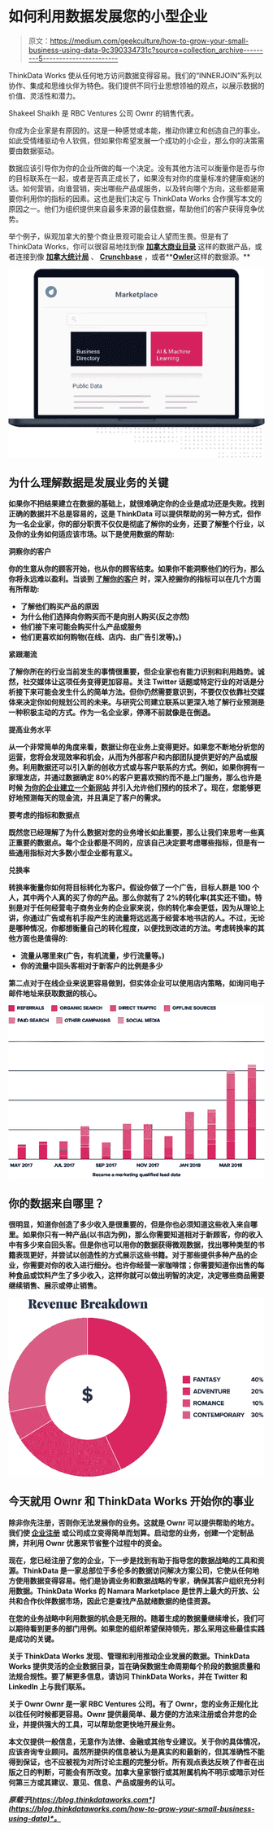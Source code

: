 # 如何利用数据发展您的小型企业

> 原文：<https://medium.com/geekculture/how-to-grow-your-small-business-using-data-9c390334731c?source=collection_archive---------5----------------------->

ThinkData Works 使从任何地方访问数据变得容易。我们的“INNERJOIN”系列以协作、集成和思维伙伴为特色。我们提供不同行业思想领袖的观点，以展示数据的价值、灵活性和潜力。

Shakeel Shaikh 是 RBC Ventures 公司 Ownr 的销售代表。

你成为企业家是有原因的。这是一种感觉或本能，推动你建立和创造自己的事业。如此受情绪驱动令人钦佩，但如果你希望发展一个成功的小企业，那么你的决策需要由数据驱动。

数据应该引导你为你的企业所做的每一个决定。没有其他方法可以衡量你是否与你的目标联系在一起，或者是否真正成长了，如果没有对你的度量标准的健康痴迷的话。如何营销，向谁营销，突出哪些产品或服务，以及转向哪个方向，这些都是需要你利用你的指标的因素。这也是我们决定与 ThinkData Works 合作撰写本文的原因之一。他们为组织提供来自最多来源的最佳数据，帮助他们的客户获得竞争优势。

举个例子，纵观加拿大的整个商业景观可能会让人望而生畏。但是有了 ThinkData Works，你可以很容易地找到像 [**加拿大商业目录**](https://app.ee.namara.io/?__hstc=82057097.c44170329b0f6a24ca43003f609ef893.1609787358702.1614785573612.1614952874335.128&__hssc=82057097.8.1614952874335&__hsfp=2940426566#/data_sets/9a2fabfe-8eec-4a16-94d8-110755ac3d9e) 这样的数据产品，或者连接到像 [**加拿大统计局**](https://account.ee.namara.io/users/sign_in?redirect_url=https%3A%2F%2Fapp.ee.namara.io%2F%23%2F) 、 [**Crunchbase**](https://app.ee.namara.io/?__hstc=82057097.c44170329b0f6a24ca43003f609ef893.1609787358702.1614785573612.1614952874335.128&__hssc=82057097.8.1614952874335&__hsfp=2940426566#/) ，或者**[**Owler**](https://app.ee.namara.io/?__hstc=82057097.c44170329b0f6a24ca43003f609ef893.1609787358702.1614785573612.1614952874335.128&__hssc=82057097.8.1614952874335&__hsfp=2940426566#/)这样的数据源。**

**![](img/55f9baf173ef686dd35ec0d957437bd5.png)**

## **为什么理解数据是发展业务的关键**

**如果你不把结果建立在数据的基础上，就很难确定你的企业是成功还是失败。找到正确的数据并不总是容易的，这是 ThinkData 可以提供帮助的另一种方式，但作为一名企业家，你的部分职责不仅仅是彻底了解你的业务，还要了解整个行业，以及你的业务如何适应该市场。以下是使用数据的帮助:**

****洞察你的客户****

**你的生意从你的顾客开始，也从你的顾客结束。如果你不能洞察他们的行为，那么你将永远难以盈利。当谈到 [**了解你的客户**](https://www.ownr.co/blog/business-target-audience) 时，深入挖掘你的指标可以在几个方面有所帮助:**

*   **了解他们购买产品的原因**
*   **为什么他们选择向你购买而不是向别人购买(反之亦然)**
*   **他们接下来可能会购买什么产品或服务**
*   **他们更喜欢如何购物(在线、店内、由广告引发等)。)**

****紧跟潮流****

**了解你所在的行业当前发生的事情很重要，但企业家也有能力识别和利用趋势。诚然，社交媒体让这项任务变得更加容易。关注 Twitter 话题或特定行业的对话是分析接下来可能会发生什么的简单方法。但你仍然需要意识到，不要仅仅依靠社交媒体来决定你如何规划公司的未来。与研究公司建立联系以更深入地了解行业预测是一种积极主动的方式。作为一名企业家，停滞不前就像是在倒退。**

****提高业务水平****

**从一个非常简单的角度来看，数据让你在业务上变得更好。如果您不断地分析您的运营，您将会发现效率和机会，从而为外部客户和内部团队提供更好的产品或服务。利用数据还可以引入新的创收方式或与客户联系的方式。例如，如果你拥有一家理发店，并通过数据确定 80%的客户更喜欢预约而不是上门服务，那么也许是时候 [**为你的企业建立一个新网站**](https://www.ownr.co/blog/best-website-builders-for-canadian-businesses/) 并引入允许他们预约的技术了。现在，您能够更好地预测每天的现金流，并且满足了客户的需求。**

****要考虑的指标和数据点****

**既然您已经理解了为什么数据对您的业务增长如此重要，那么让我们来思考一些真正重要的数据点。每个企业都是不同的，应该自己决定要考虑哪些指标，但是有一些通用指标对大多数小型企业都有意义。**

****兑换率****

**转换率衡量你如何将目标转化为客户。假设你做了一个广告，目标人群是 100 个人，其中两个人真的买了你的产品。那么你就有了 2%的转化率(其实还不错)。特别是对于任何经营电子商务业务的企业家来说，你的转化率会更低，因为从理论上讲，你通过广告或有机手段产生的流量将远远高于经营本地书店的人。不过，无论是哪种情况，你都想衡量自己的转化程度，以便找到改进的方法。考虑转换率的其他方面也是值得的:**

*   **流量从哪里来(广告，有机流量，步行流量等。)**
*   **你的流量中回头客相对于新客户的比例是多少**

**第二点对于[](https://www.ownr.co/blog/take-business-online/)**在线企业来说更容易做到，但实体企业可以使用店内策略，如询问电子邮件地址来获取数据的核心。****

****![](img/2c1b3812028ae1af5ee90f3f2f729b34.png)****

## ****你的数据来自哪里？****

****很明显，知道你创造了多少收入是很重要的，但是你也必须知道这些收入来自哪里。如果你只有一种产品(以书店为例)，那么你需要知道相对于新顾客，你的收入中有多少来自回头客。但是你也可以用你的数据获得微观数据，找出哪种类型的书籍表现更好，并尝试以创造性的方式展示这些书籍。对于那些提供多种产品的企业，你需要对你的收入进行细分。也许你经营一家咖啡馆；你需要知道你出售的每种食品或饮料产生了多少收入，这样你就可以做出明智的决定，决定哪些商品需要继续销售、展示或停止销售。****

****![](img/dcf5fc1e25cad975bdb00724bee184f0.png)****

## ****今天就用 Ownr 和 ThinkData Works 开始你的事业****

****除非你先注册，否则你无法发展你的业务。这就是 Ownr 可以提供帮助的地方。我们使 [**企业注册**](https://www.ownr.co/) 或公司成立变得简单而划算。启动您的业务，创建一个定制品牌，并利用 Ownr 优惠来节省整个过程中的资金。****

****现在，您已经注册了您的企业，下一步是找到有助于指导您的数据战略的工具和资源。ThinkData 是一家总部位于多伦多的数据访问解决方案公司，它使从任何地方使用数据变得容易。他们是协调业务和数据战略的专家，确保其客户组织充分利用数据。ThinkData Works 的 Namara Marketplace 是世界上最大的开放、公共和合作伙伴数据市场，因此它是查找产品就绪数据的绝佳资源。****

****在您的业务战略中利用数据的机会是无限的。随着生成的数据量继续增长，我们可以期待看到更多的部门用例。如果您的组织希望保持领先，那么采用这些最佳实践是成功的关键。****

******关于 ThinkData Works**
发现、管理和利用推动企业发展的数据。ThinkData Works 提供灵活的企业数据目录，旨在确保数据生命周期每个阶段的数据质量和法规合规性。要了解更多信息，请访问 ThinkData Works，并在 Twitter 和 LinkedIn 上与我们联系。****

******关于 Ownr**
Ownr 是一家 RBC Ventures 公司。有了 Ownr，您的业务正规化比以往任何时候都更容易。Ownr 提供最简单、最方便的方法来注册或合并您的企业，并提供强大的工具，可以帮助您更快地开展业务。****

****本文仅提供一般信息，无意作为法律、金融或其他专业建议。关于你的具体情况，应该咨询专业顾问。虽然所提供的信息被认为是真实的和最新的，但其准确性不能得到保证，也不应被视为对所讨论主题的完整分析。所有观点表达反映了作者在出版之日的判断，可能会有所改变。加拿大皇家银行或其附属机构不明示或暗示对任何第三方或其建议、意见、信息、产品或服务的认可。****

*****原载于*[*https://blog.thinkdataworks.com*](https://blog.thinkdataworks.com/how-to-grow-your-small-business-using-data)*。*****